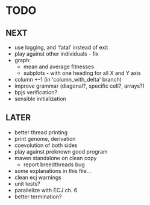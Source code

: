 TODO
====

NEXT
----
- use logging, and 'fatal' instead of exit 
- play against other individuals - fix
- graph:
  - mean and average fitnesses
  - subplots - with one heading for all X and Y axis
- column +-1 (in 'column_with_delta' branch)
- improve grammar (diagonal?, specific cell?, arrays?)
- bpjs verification?
- sensible initialization


LATER
-----
- better thread printing
- print genome, derivation
- coevolution of both sides
- play against preknown good program
- maven standalone on clean copy 
  - report breedthreads bug
- some explanations in this file...
- clean ecj warnings
- unit tests?
- parallelize with ECJ ch. 6
- better termination?
